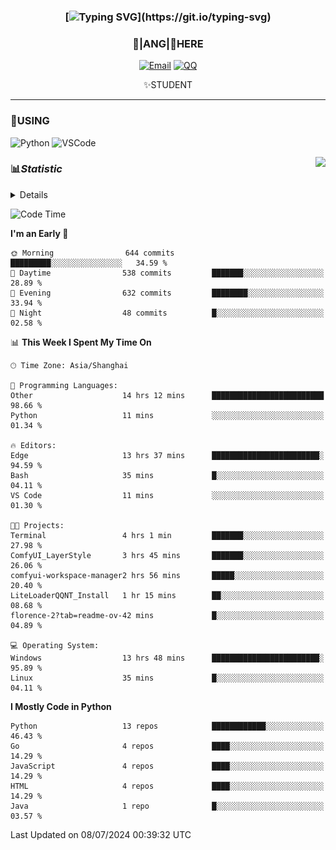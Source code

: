 <div align="center">


### [![Typing SVG](https://readme-typing-svg.herokuapp.com?size=25&duration=2500&color=8C43EA&vCenter=true&width=200&height=40&lines=%F0%9F%8C%B1ANGJustinl%F0%9F%8C%B1+!)](https://git.io/typing-svg)


### 🥛|**ANG**|🥛HERE



[![Email](https://img.shields.io/badge/Email-ANGJustin@163.com-6A5ACD?style=flat-square&logoColor=fff)](mailto:ANGJustinl@163.com)
[![QQ](https://img.shields.io/badge/QQ-77139032-98FB98?style=flat-square&logoColor=fff)](https://qm.qq.com/cgi-bin/qm/qr?k=mcs-cON_aPNfc3hO8-H7lWJHDX-5nKr7&noverify=0)




✨STUDENT 

</div>

---

### 🎨USING

![Python](https://img.shields.io/badge/-Python-blue?style=flat-square&logo=Python&logoColor=fff)
![VSCode](https://img.shields.io/badge/-VSCode-blue?style=flat-square&logo=visualstudiocode&logoColor=fff)


<a href="#">
  <img align="right" src="https://github-readme-stats.vercel.app/api?username=ANGJustinl&count_private=true&show_icons=true&hide_border=true&bg_color=15,f2f7fd,E0EAFC" />
</a>




### 📊*Statistic* 

<details>

<p align="center">
   <img src="github-metrics.svg" alt="typing-svg">
</p>

[![Github activity graph](https://github-readme-activity-graph.angforever.top/graph?username=ANGJustinl&theme=dracula)](https://github.com/ANGJustinl/ANGJustinl)
![image](https://github.com/ANGJustinl/ANGJustinl/assets/96008766/f6c957b8-b907-482a-8804-4c1f944d4b60)
</details>

<!--START_SECTION:waka-->
![Code Time](http://img.shields.io/badge/Code%20Time-177%20hrs%2052%20mins-blue)

**I'm an Early 🐤** 

```text
🌞 Morning                644 commits         █████████░░░░░░░░░░░░░░░░   34.59 % 
🌆 Daytime                538 commits         ███████░░░░░░░░░░░░░░░░░░   28.89 % 
🌃 Evening                632 commits         ████████░░░░░░░░░░░░░░░░░   33.94 % 
🌙 Night                  48 commits          █░░░░░░░░░░░░░░░░░░░░░░░░   02.58 % 
```


📊 **This Week I Spent My Time On** 

```text
🕑︎ Time Zone: Asia/Shanghai

💬 Programming Languages: 
Other                    14 hrs 12 mins      █████████████████████████   98.66 % 
Python                   11 mins             ░░░░░░░░░░░░░░░░░░░░░░░░░   01.34 % 

🔥 Editors: 
Edge                     13 hrs 37 mins      ████████████████████████░   94.59 % 
Bash                     35 mins             █░░░░░░░░░░░░░░░░░░░░░░░░   04.11 % 
VS Code                  11 mins             ░░░░░░░░░░░░░░░░░░░░░░░░░   01.30 % 

🐱‍💻 Projects: 
Terminal                 4 hrs 1 min         ███████░░░░░░░░░░░░░░░░░░   27.98 % 
ComfyUI_LayerStyle       3 hrs 45 mins       ███████░░░░░░░░░░░░░░░░░░   26.06 % 
comfyui-workspace-manager2 hrs 56 mins       █████░░░░░░░░░░░░░░░░░░░░   20.40 % 
LiteLoaderQQNT_Install   1 hr 15 mins        ██░░░░░░░░░░░░░░░░░░░░░░░   08.68 % 
florence-2?tab=readme-ov-42 mins             █░░░░░░░░░░░░░░░░░░░░░░░░   04.89 % 

💻 Operating System: 
Windows                  13 hrs 48 mins      ████████████████████████░   95.89 % 
Linux                    35 mins             █░░░░░░░░░░░░░░░░░░░░░░░░   04.11 % 
```

**I Mostly Code in Python** 

```text
Python                   13 repos            ████████████░░░░░░░░░░░░░   46.43 % 
Go                       4 repos             ████░░░░░░░░░░░░░░░░░░░░░   14.29 % 
JavaScript               4 repos             ████░░░░░░░░░░░░░░░░░░░░░   14.29 % 
HTML                     4 repos             ████░░░░░░░░░░░░░░░░░░░░░   14.29 % 
Java                     1 repo              █░░░░░░░░░░░░░░░░░░░░░░░░   03.57 % 
```




 Last Updated on 08/07/2024 00:39:32 UTC
<!--END_SECTION:waka-->
